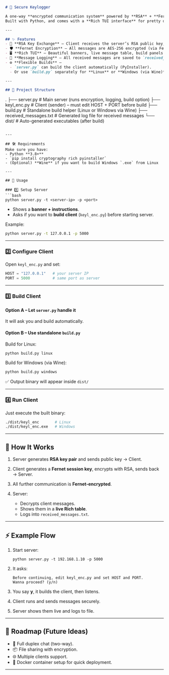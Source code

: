 ```markdown
# 🔐 Secure Keylogger

A one-way **encrypted communication system** powered by **RSA** + **Fernet**.  
Built with Python, and comes with a **Rich TUI interface** for pretty outputs, live tables, banners, and build steps.  

---

## ✨ Features
- 🔑 **RSA Key Exchange** – Client receives the server’s RSA public key, and sends back a Fernet session key.
- 🛡 **Fernet Encryption** – All messages are AES-256 encrypted (via Fernet).
- 🖥 **Rich TUI** – Beautiful banners, live message table, build panels, and colored logs.
- 📝 **Message Logging** – All received messages are saved to `received_messages.txt`.
- ⚙️ **Flexible Builds** –  
  - `server.py` can build the client automatically (PyInstaller).  
  - Or use `build.py` separately for **Linux** or **Windows (via Wine)** builds.

---

## 📂 Project Structure
```

.
├── server.py        # Main server (runs encryption, logging, build option)
├── keyl\_enc.py      # Client (sender) – must edit HOST + PORT before build
├── build.py         # Standalone build helper (Linux or Windows via Wine)
├── received\_messages.txt   # Generated log file for received messages
└── dist/            # Auto-generated executables (after build)

````

---

## 🛠 Requirements
Make sure you have:
- Python **3.8+**
- `pip install cryptography rich pyinstaller`
- (Optional) **Wine** if you want to build Windows `.exe` from Linux

---

## 🚀 Usage

### 1️⃣ Setup Server
```bash
python server.py -t <server-ip> -p <port>
````

* Shows a **banner + instructions**.
* Asks if you want to **build client** (`keyl_enc.py`) before starting server.

Example:

```bash
python server.py -t 127.0.0.1 -p 5000
```

---

### 2️⃣ Configure Client

Open `keyl_enc.py` and set:

```python
HOST = "127.0.0.1"   # your server IP
PORT = 5000          # same port as server
```

---

### 3️⃣ Build Client

#### Option A – Let `server.py` handle it

It will ask you and build automatically.

#### Option B – Use standalone `build.py`

Build for Linux:

```bash
python build.py linux
```

Build for Windows (via Wine):

```bash
python build.py windows
```

✅ Output binary will appear inside `dist/`

---

### 4️⃣ Run Client

Just execute the built binary:

```bash
./dist/keyl_enc       # Linux
./dist/keyl_enc.exe   # Windows
```

---

## 📖 How It Works

1. Server generates **RSA key pair** and sends public key → Client.
2. Client generates a **Fernet session key**, encrypts with RSA, sends back → Server.
3. All further communication is **Fernet-encrypted**.
4. Server:

   * Decrypts client messages.
   * Shows them in a **live Rich table**.
   * Logs into `received_messages.txt`.

---

## ⚡ Example Flow

1. Start server:

   ```
   python server.py -t 192.168.1.10 -p 5000
   ```
2. It asks:

   ```
   Before continuing, edit keyl_enc.py and set HOST and PORT.
   Wanna proceed? (y/n)
   ```
3. You say **y**, it builds the client, then listens.
4. Client runs and sends messages securely.
5. Server shows them live and logs to file.

---

## 🎯 Roadmap (Future Ideas)

* 🔄 Full duplex chat (two-way).
* 📦 File sharing with encryption.
* 🌐 Multiple clients support.
* 🐳 Docker container setup for quick deployment.

---
